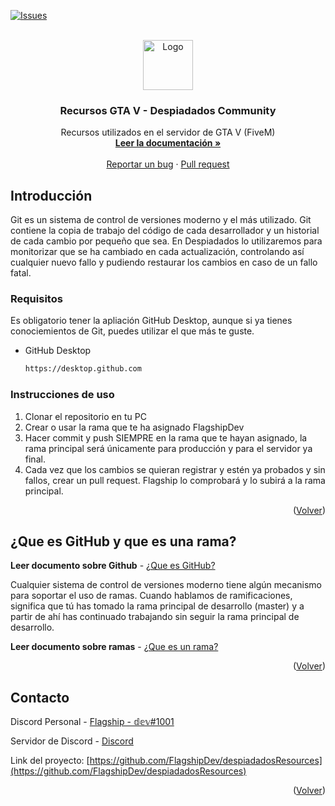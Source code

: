 <div id="top"></div>
<!--
*** Thanks for checking out the Best-README-Template. If you have a suggestion
*** that would make this better, please fork the repo and create a pull request
*** or simply open an issue with the tag "enhancement".
*** Don't forget to give the project a star!
*** Thanks again! Now go create something AMAZING! :D
-->



<!-- PROJECT SHIELDS -->
<!--
*** I'm using markdown "reference style" links for readability.
*** Reference links are enclosed in brackets [ ] instead of parentheses ( ).
*** See the bottom of this document for the declaration of the reference variables
*** for contributors-url, forks-url, etc. This is an optional, concise syntax you may use.
*** https://www.markdownguide.org/basic-syntax/#reference-style-links
-->
[![Issues][issues-shield]][issues-url]



<!-- PROJECT LOGO -->
<br />
<div align="center">
  <a href="https://github.com/FlagshipDev/despiadadosResources">
    <img src="https://imgur.com/7Rs9pvg.png" alt="Logo" width="80" height="80">
  </a>

<h3 align="center">Recursos GTA V - Despiadados Community</h3>

  <p align="center">
    Recursos utilizados en el servidor de GTA V (FiveM)
    <br />
    <a href="https://github.com/FlagshipDev/despiadadosResources"><strong>Leer la documentación »</strong></a>
    <br />
    <br />
    <a href="https://github.com/FlagshipDev/despiadadosResources/issues">Reportar un bug</a>
    ·
    <a href="https://github.com/FlagshipDev/despiadadosResources/issues">Pull request</a>
  </p>
</div>



<!-- GETTING STARTED -->
## Introducción

Git es un sistema de control de versiones moderno y el más utilizado. Git contiene la copia de trabajo del código de cada desarrollador
y un historial de cada cambio por pequeño que sea. 
En Despiadados lo utilizaremos para monitorizar que se ha cambiado en cada actualización, controlando así cualquier nuevo fallo y pudiendo 
restaurar los cambios en caso de un fallo fatal.

### Requisitos

Es obligatorio tener la apliación GitHub Desktop, aunque si ya tienes conociemientos de Git, puedes utilizar el que más te guste.
* GitHub Desktop
  ```sh
  https://desktop.github.com
  ```

### Instrucciones de uso

1. Clonar el repositorio en tu PC
2. Crear o usar la rama que te ha asignado FlagshipDev
3. Hacer commit y push SIEMPRE en la rama que te hayan asignado, la rama principal será únicamente para producción y para el servidor ya final.
4. Cada vez que los cambios se quieran registrar y estén ya probados y sin fallos, crear un pull request. Flagship lo comprobará y lo subirá a la rama principal.

<p align="right">(<a href="#top">Volver</a>)</p>

<!-- CONTRIBUTING -->
## ¿Que es GitHub y que es una rama?

**Leer documento sobre Github** - [¿Que es GitHub?](https://www.xataka.com/basics/que-github-que-que-le-ofrece-a-desarrolladores)

Cualquier sistema de control de versiones moderno tiene algún mecanismo para soportar el uso de ramas. Cuando hablamos de ramificaciones, significa que tú has tomado la rama principal de desarrollo (master) y a partir de ahí has continuado trabajando sin seguir la rama principal de desarrollo.

**Leer documento sobre ramas** - [¿Que es un rama?](https://git-scm.com/book/es/v2/Ramificaciones-en-Git-¿Qué-es-una-rama%3F)

<p align="right">(<a href="#top">Volver</a>)</p>


<!-- CONTACT -->
## Contacto

Discord Personal - [Flagship - 𝕕𝕖𝕧#1001]()

Servidor de Discord - [Discord](https://discord.gg/g2xHYMHyUK) 

Link del proyecto: [https://github.com/FlagshipDev/despiadadosResources](https://github.com/FlagshipDev/despiadadosResources)

<p align="right">(<a href="#top">Volver</a>)</p>




<!-- MARKDOWN LINKS & IMAGES -->
<!-- https://www.markdownguide.org/basic-syntax/#reference-style-links -->
[contributors-shield]: https://img.shields.io/github/contributors/FlagshipDev/despiadadosResources.svg?style=for-the-badge
[contributors-url]: https://github.com/FlagshipDev/despiadadosResources/graphs/contributors
[forks-shield]: https://img.shields.io/github/forks/FlagshipDev/despiadadosResources.svg?style=for-the-badge
[forks-url]: https://github.com/FlagshipDev/despiadadosResources/network/members
[stars-shield]: https://img.shields.io/github/stars/FlagshipDev/despiadadosResources.svg?style=for-the-badge
[stars-url]: https://github.com/FlagshipDev/despiadadosResources/stargazers
[issues-shield]: https://img.shields.io/github/issues/FlagshipDev/despiadadosResources.svg?style=for-the-badge
[issues-url]: https://github.com/FlagshipDev/despiadadosResources/issues
[license-shield]: https://img.shields.io/github/license/FlagshipDev/despiadadosResources.svg?style=for-the-badge
[license-url]: https://github.com/FlagshipDev/despiadadosResources/blob/master/LICENSE.txt
[linkedin-shield]: https://img.shields.io/badge/-LinkedIn-black.svg?style=for-the-badge&logo=linkedin&colorB=555
[linkedin-url]: https://linkedin.com/in/linkedin_username
[product-screenshot]: https://imgur.com/7Rs9pvg
